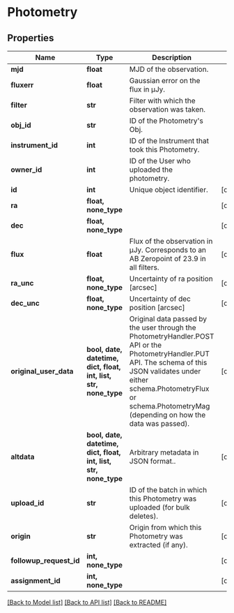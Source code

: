 # Photometry

## Properties
Name | Type | Description | Notes
------------ | ------------- | ------------- | -------------
**mjd** | **float** | MJD of the observation. | 
**fluxerr** | **float** | Gaussian error on the flux in µJy. | 
**filter** | **str** | Filter with which the observation was taken. | 
**obj_id** | **str** | ID of the Photometry&#39;s Obj. | 
**instrument_id** | **int** | ID of the Instrument that took this Photometry. | 
**owner_id** | **int** | ID of the User who uploaded the photometry. | 
**id** | **int** | Unique object identifier. | [optional] 
**ra** | **float, none_type** |  | [optional] 
**dec** | **float, none_type** |  | [optional] 
**flux** | **float** | Flux of the observation in µJy. Corresponds to an AB Zeropoint of 23.9 in all filters. | [optional] 
**ra_unc** | **float, none_type** | Uncertainty of ra position [arcsec] | [optional] 
**dec_unc** | **float, none_type** | Uncertainty of dec position [arcsec] | [optional] 
**original_user_data** | **bool, date, datetime, dict, float, int, list, str, none_type** | Original data passed by the user through the PhotometryHandler.POST API or the PhotometryHandler.PUT API. The schema of this JSON validates under either schema.PhotometryFlux or schema.PhotometryMag (depending on how the data was passed). | [optional] 
**altdata** | **bool, date, datetime, dict, float, int, list, str, none_type** | Arbitrary metadata in JSON format.. | [optional] 
**upload_id** | **str** | ID of the batch in which this Photometry was uploaded (for bulk deletes). | [optional] 
**origin** | **str** | Origin from which this Photometry was extracted (if any). | [optional] 
**followup_request_id** | **int, none_type** |  | [optional] 
**assignment_id** | **int, none_type** |  | [optional] 

[[Back to Model list]](../README.md#documentation-for-models) [[Back to API list]](../README.md#documentation-for-api-endpoints) [[Back to README]](../README.md)



